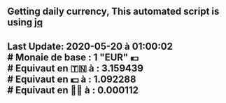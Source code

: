 ## Getting daily currency, This automated script is using [jq](https://stedolan.github.io/jq/)
## Last Update:  2020-05-20 à 01:00:02 </br># Monaie de base : 1 "EUR" 💶 </br> # Equivaut en 🇹🇳 à :  3.159439 </br> # Equivaut en 💵 à : 1.092288</br> # Equivaut en 🐱‍💻 à :  0.000112
